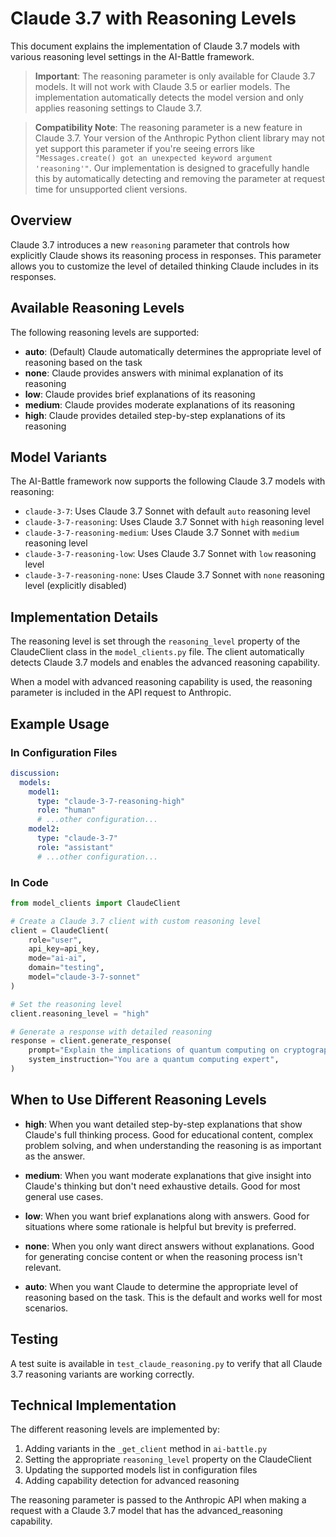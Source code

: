 # Claude 3.7 with Reasoning Levels

This document explains the implementation of Claude 3.7 models with various reasoning level settings in the AI-Battle framework.

> **Important**: The reasoning parameter is only available for Claude 3.7 models. It will not work with Claude 3.5 or earlier models. The implementation automatically detects the model version and only applies reasoning settings to Claude 3.7.

> **Compatibility Note**: The reasoning parameter is a new feature in Claude 3.7. Your version of the Anthropic Python client library may not yet support this parameter if you're seeing errors like `"Messages.create() got an unexpected keyword argument 'reasoning'"`. Our implementation is designed to gracefully handle this by automatically detecting and removing the parameter at request time for unsupported client versions.

## Overview

Claude 3.7 introduces a new `reasoning` parameter that controls how explicitly Claude shows its reasoning process in responses. This parameter allows you to customize the level of detailed thinking Claude includes in its responses.

## Available Reasoning Levels

The following reasoning levels are supported:

- **auto**: (Default) Claude automatically determines the appropriate level of reasoning based on the task
- **none**: Claude provides answers with minimal explanation of its reasoning
- **low**: Claude provides brief explanations of its reasoning
- **medium**: Claude provides moderate explanations of its reasoning
- **high**: Claude provides detailed step-by-step explanations of its reasoning

## Model Variants

The AI-Battle framework now supports the following Claude 3.7 models with reasoning:

- `claude-3-7`: Uses Claude 3.7 Sonnet with default `auto` reasoning level
- `claude-3-7-reasoning`: Uses Claude 3.7 Sonnet with `high` reasoning level
- `claude-3-7-reasoning-medium`: Uses Claude 3.7 Sonnet with `medium` reasoning level
- `claude-3-7-reasoning-low`: Uses Claude 3.7 Sonnet with `low` reasoning level
- `claude-3-7-reasoning-none`: Uses Claude 3.7 Sonnet with `none` reasoning level (explicitly disabled)

## Implementation Details

The reasoning level is set through the `reasoning_level` property of the ClaudeClient class in the `model_clients.py` file. The client automatically detects Claude 3.7 models and enables the advanced reasoning capability.

When a model with advanced reasoning capability is used, the reasoning parameter is included in the API request to Anthropic.

## Example Usage

### In Configuration Files

```yaml
discussion:
  models:
    model1:
      type: "claude-3-7-reasoning-high"
      role: "human"
      # ...other configuration...
    model2:
      type: "claude-3-7"
      role: "assistant"
      # ...other configuration...
```

### In Code

```python
from model_clients import ClaudeClient

# Create a Claude 3.7 client with custom reasoning level
client = ClaudeClient(
    role="user",
    api_key=api_key, 
    mode="ai-ai",
    domain="testing",
    model="claude-3-7-sonnet"
)

# Set the reasoning level
client.reasoning_level = "high"

# Generate a response with detailed reasoning
response = client.generate_response(
    prompt="Explain the implications of quantum computing on cryptography",
    system_instruction="You are a quantum computing expert",
)
```

## When to Use Different Reasoning Levels

- **high**: When you want detailed step-by-step explanations that show Claude's full thinking process. Good for educational content, complex problem solving, and when understanding the reasoning is as important as the answer.

- **medium**: When you want moderate explanations that give insight into Claude's thinking but don't need exhaustive details. Good for most general use cases.

- **low**: When you want brief explanations along with answers. Good for situations where some rationale is helpful but brevity is preferred.

- **none**: When you only want direct answers without explanations. Good for generating concise content or when the reasoning process isn't relevant.

- **auto**: When you want Claude to determine the appropriate level of reasoning based on the task. This is the default and works well for most scenarios.

## Testing

A test suite is available in `test_claude_reasoning.py` to verify that all Claude 3.7 reasoning variants are working correctly.

## Technical Implementation

The different reasoning levels are implemented by:

1. Adding variants in the `_get_client` method in `ai-battle.py`
2. Setting the appropriate `reasoning_level` property on the ClaudeClient
3. Updating the supported models list in configuration files
4. Adding capability detection for advanced reasoning

The reasoning parameter is passed to the Anthropic API when making a request with a Claude 3.7 model that has the advanced_reasoning capability.